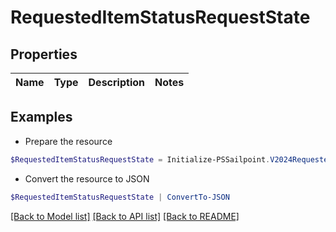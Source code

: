 # RequestedItemStatusRequestState
## Properties

Name | Type | Description | Notes
------------ | ------------- | ------------- | -------------

## Examples

- Prepare the resource
```powershell
$RequestedItemStatusRequestState = Initialize-PSSailpoint.V2024RequestedItemStatusRequestState 
```

- Convert the resource to JSON
```powershell
$RequestedItemStatusRequestState | ConvertTo-JSON
```

[[Back to Model list]](../README.md#documentation-for-models) [[Back to API list]](../README.md#documentation-for-api-endpoints) [[Back to README]](../README.md)

